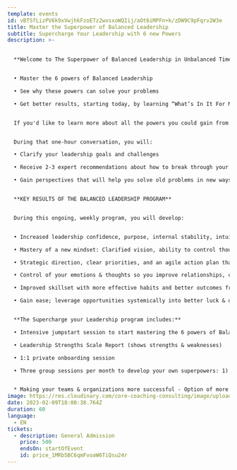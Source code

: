 ```yaml
---
template: events
id: vBTSfLizPV6k9xVwjhkFzoETz2wvsxoWQIij/aOt6iMPFn+k/zDW9C9pFqrv2W3e
title: Master the Superpower of Balanced Leadership
subtitle: Supercharge Your Leadership with 6 new Powers
description: >-
  

  **Welcome to The Superpower of Balanced Leadership in Unbalanced Times**


  •	Master the 6 powers of Balanced Leadership

  •	See why these powers can solve your problems

  •	Get better results, starting today, by learning “What’s In It For Me?”


  I﻿f you'd like to learn more about all the powers you could gain from mastering Balanced Leadership, please schedule a Clarity and Strategy session by [clicking here](https://calendly.com/sseivert-1/clarity-session)


  During that one-hour conversation, you will:

  •	Clarify your leadership goals and challenges

  •	Receive 2-3 expert recommendations about how to break through your challenges 

  •	Gain perspectives that will help you solve old problems in new ways.


  **KEY RESULTS OF THE BALANCED LEADERSHIP PROGRAM** 


  D﻿uring this ongoing, weekly program, you will develop:


  •	Increased leadership confidence, purpose, internal stability, intuition, & reduced burn-out

  •	Mastery of a new mindset: Clarified vision, ability to control thoughts, creative thinking

  •	Strategic direction, clear priorities, and an agile action plan that gets faster and better results 

  •	Control of your emotions & thoughts so you improve relationships, communication, loyalty 

  •	Improved skillset with more effective habits and better outcomes from steady follow-up

  •	Gain ease; leverage opportunities systemically into better luck & optimizing environment


  **The Supercharge your Leadership program includes:**

  •	Intensive jumpstart session to start mastering the 6 powers of Balanced Leadership

  •	Leadership Strengths Scale Report (shows strengths & weaknesses)

  •	1:1 private onboarding session

  •	Three group sessions per month to develop your own superpowers: 1) Increasing all your leadership powers - Removing obstacles 


  * Making your teams & organizations more successful - Option of more 1:1 coaching sessions per month Books, videos, and many other benefits.
image: https://res.cloudinary.com/core-coaching-consulting/image/upload/v1668855529/Supercharge_Your_Leadership_bygcuj.jpg
date: 2023-02-09T18:00:38.764Z
duration: 60
language:
  - EN
tickets:
  - description: General Admission
    price: 500
    endsOn: startOfEvent
    id: price_1MRb5BC6qmFvoaW6TiQsu24r
---
```

